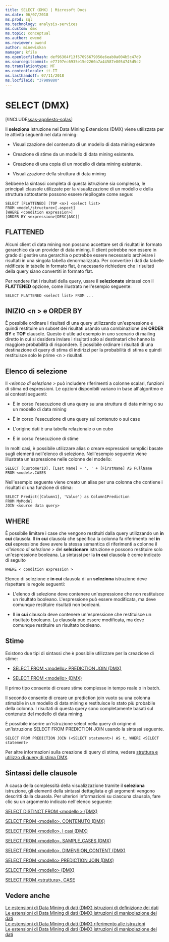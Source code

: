 ```yaml
---
title: SELECT (DMX) | Microsoft Docs
ms.date: 06/07/2018
ms.prod: sql
ms.technology: analysis-services
ms.custom: dmx
ms.topic: conceptual
ms.author: owend
ms.reviewer: owend
author: minewiskan
manager: kfile
ms.openlocfilehash: def96304f13f57095679056e6eab0a004b5c47d9
ms.sourcegitcommit: e77197ec6935e15e2260a7a44587e8054745d5c2
ms.translationtype: MT
ms.contentlocale: it-IT
ms.lasthandoff: 07/11/2018
ms.locfileid: "37989880"
---
```

# <a name="select-dmx"></a>SELECT (DMX)
[!INCLUDE[ssas-appliesto-sqlas](../includes/ssas-appliesto-sqlas.md)]

  Il **seleziona** istruzione nel Data Mining Extensions (DMX) viene utilizzata per le attività seguenti nel data mining:  
  
-   Visualizzazione del contenuto di un modello di data mining esistente  
  
-   Creazione di stime da un modello di data mining esistente.  
  
-   Creazione di una copia di un modello di data mining esistente.  
  
-   Visualizzazione della struttura di data mining  
  
 Sebbene la sintassi completa di questa istruzione sia complessa, le principali clausole utilizzate per la visualizzazione di un modello e della struttura sottostante possono essere riepilogate come segue:  
  
```  
SELECT [FLATTENED] [TOP <n>] <select list>  
FROM <model/structure>[.aspect]  
[WHERE <condition expression>]  
[ORDER BY <expression>[DESC|ASC]]  
```  
  
## <a name="flattened"></a>FLATTENED  
 Alcuni client di data mining non possono accettare set di risultati in formato gerarchico da un provider di data mining. Il client potrebbe non essere in grado di gestire una gerarchia o potrebbe essere necessario archiviare i risultati in una singola tabella denormalizzata. Per convertire i dati da tabelle nidificate in tabelle in formato flat, è necessario richiedere che i risultati della query siano convertiti in formato flat.  
  
 Per rendere flat i risultati della query, usare il **selezionate** sintassi con il **FLATTENED** opzione, come illustrato nell'esempio seguente:  
  
```  
SELECT FLATTENED <select list> FROM ...  
```  
  
## <a name="top-n-and-order-by"></a>INIZIO \<n > e ORDER BY  
 È possibile ordinare i risultati di una query utilizzando un'espressione e quindi restituire un subset dei risultati usando una combinazione dei **ORDER BY** e **TOP** clausole. Questo è utile ad esempio in uno scenario di mailing diretto in cui si desidera inviare i risultati solo ai destinatari che hanno la maggiore probabilità di rispondere. È possibile ordinare i risultati di una destinazione di query di stima di indirizzi per la probabilità di stima e quindi restituisce solo le prime \<n > risultati.  
  
## <a name="select-list"></a>Elenco di selezione  
 Il  *\<elenco di selezione >* può includere riferimenti a colonne scalari, funzioni di stima ed espressioni. Le opzioni disponibili variano in base all'algoritmo e ai contesti seguenti:  
  
-   È in corso l'esecuzione di una query su una struttura di data mining o su un modello di data mining  
  
-   È in corso l'esecuzione di una query sul contenuto o sui case  
  
-   L'origine dati è una tabella relazionale o un cubo  
  
-   È in corso l'esecuzione di stime  
  
 In molti casi, è possibile utilizzare alias o creare espressioni semplici basate sugli elementi nell'elenco di selezione. Nell'esempio seguente viene illustrata un'espressione nelle colonne del modello:  
  
```  
SELECT [CustomerID], [Last Name] + ', ' + [FirstName] AS FullName  
FROM <model>.CASES  
```  
  
 Nell'esempio seguente viene creato un alias per una colonna che contiene i risultati di una funzione di stima:  
  
```  
SELECT Predict([Column1], 'Value') as Column1Prediction  
FROM MyModel  
JOIN <source data query>  
```  
  
## <a name="where"></a>WHERE  
 È possibile limitare i case che vengono restituiti dalla query utilizzando un **in cui** clausola. Il **in cui** clausola che specifica la colonna fa riferimento nel **in cui** espressione deve avere la stessa semantica di riferimenti a colonne il  *\<l'elenco di selezione >* del **selezionare** istruzione e possono restituire solo un'espressione booleana. La sintassi per la **in cui** clausola è come indicato di seguito  
  
```  
WHERE < condition expression >  
```  
  
 Elenco di selezione e **in cui** clausola di un **seleziona** istruzione deve rispettare le regole seguenti:  
  
-   L'elenco di selezione deve contenere un'espressione che non restituisce un risultato booleano. L'espressione può essere modificata, ma deve comunque restituire risultati non booleani.  
  
-   Il **in cui** clausola deve contenere un'espressione che restituisce un risultato booleano. La clausola può essere modificata, ma deve comunque restituire un risultato booleano.  
  
## <a name="predictions"></a>Stime  
 Esistono due tipi di sintassi che è possibile utilizzare per la creazione di stime:  
  
-   [SELECT FROM &#60;modello&#62; PREDICTION JOIN &#40;DMX&#41;](../dmx/select-from-model-prediction-join-dmx.md)  
  
-   [SELECT FROM &#60;modello&#62; &#40;DMX&#41;](../dmx/select-from-model-dmx.md)  
  
 Il primo tipo consente di creare stime complesse in tempo reale o in batch.  
  
 Il secondo consente di creare un prediction join vuoto su una colonna stimabile in un modello di data mining e restituisce lo stato più probabile della colonna. I risultati di questa query sono completamente basati sul contenuto del modello di data mining.  
  
 È possibile inserire un'istruzione select nella query di origine di un'istruzione SELECT FROM PREDICTION JOIN usando la sintassi seguente.  
  
```  
SELECT FROM PREDICTION JOIN (<SELECT statement>) AS t, WHERE <SELECT statement>  
```  
  
 Per altre informazioni sulla creazione di query di stima, vedere [struttura e utilizzo di query di stima DMX](../dmx/structure-and-usage-of-dmx-prediction-queries.md).  
  
## <a name="clause-syntax"></a>Sintassi delle clausole  
 A causa della complessità della visualizzazione tramite il **seleziona** istruzione, gli elementi della sintassi dettagliata e gli argomenti vengono descritti dalla clausola. Per ulteriori informazioni su ciascuna clausola, fare clic su un argomento indicato nell'elenco seguente:  
  
 [SELECT DISTINCT FROM &#60;modello &#62; &#40;DMX&#41;](../dmx/select-distinct-from-model-dmx.md)  
  
 [SELECT FROM &#60;modello&#62;. CONTENUTO &#40;DMX&#41;](../dmx/select-from-model-content-dmx.md)  
  
 [SELECT FROM &#60;modello&#62;. I casi &#40;DMX&#41;](../dmx/select-from-model-cases-dmx.md)  
  
 [SELECT FROM &#60;modello&#62;. SAMPLE_CASES &#40;DMX&#41;](../dmx/select-from-model-sample-cases-dmx.md)  
  
 [SELECT FROM &#60;modello&#62;. DIMENSION_CONTENT &#40;DMX&#41;](../dmx/select-from-model-dimension-content-dmx.md)  
  
 [SELECT FROM &#60;modello&#62; PREDICTION JOIN &#40;DMX&#41;](../dmx/select-from-model-prediction-join-dmx.md)  
  
 [SELECT FROM &#60;modello&#62; &#40;DMX&#41;](../dmx/select-from-model-dmx.md)  
  
 [SELECT FROM &#60;struttura&#62;. CASE](../dmx/select-from-structure-cases.md)  
  
## <a name="see-also"></a>Vedere anche  
 [Le estensioni di Data Mining di dati &#40;DMX&#41; istruzioni di definizione dei dati](../dmx/dmx-statements-data-definition.md)   
 [Le estensioni di Data Mining di dati &#40;DMX&#41; istruzioni di manipolazione dei dati](../dmx/dmx-statements-data-manipulation.md)   
 [Le estensioni di Data Mining di dati &#40;DMX&#41; riferimento alle istruzioni](../dmx/data-mining-extensions-dmx-statements.md)   
 [Le estensioni di Data Mining di dati &#40;DMX&#41; istruzioni di manipolazione dei dati](../dmx/dmx-statements-data-manipulation.md)  
  
  
